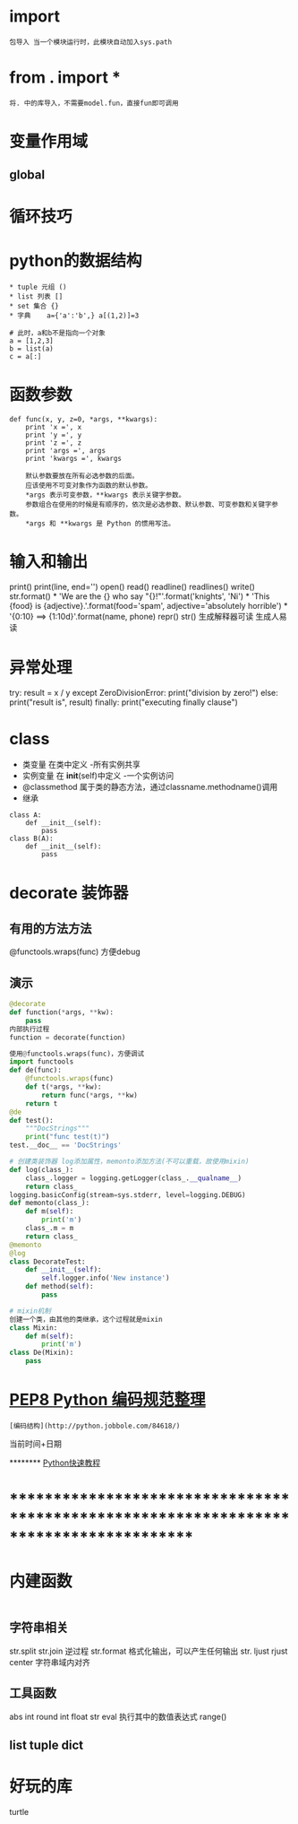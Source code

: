 # import 
    包导入 当一个模块运行时，此模块自动加入sys.path
# from . import *
    将. 中的库导入，不需要model.fun，直接fun即可调用
# 变量作用域
## global
# 循环技巧

# python的数据结构 
    * tuple 元组 ()
    * list 列表 []
    * set 集合 {}
    * 字典    a={'a':'b',} a[(1,2)]=3
```
# 此时，a和b不是指向一个对象
a = [1,2,3]
b = list(a)
c = a[:]
```
# 函数参数
```
def func(x, y, z=0, *args, **kwargs):
    print 'x =', x
    print 'y =', y
    print 'z =', z
    print 'args =', args
    print 'kwargs =', kwargs

    默认参数要放在所有必选参数的后面。
    应该使用不可变对象作为函数的默认参数。
    *args 表示可变参数，**kwargs 表示关键字参数。
    参数组合在使用的时候是有顺序的，依次是必选参数、默认参数、可变参数和关键字参数。
    *args 和 **kwargs 是 Python 的惯用写法。
```

# 输入和输出
print() print(line, end='')
open() read() readline() readlines() write()
str.format() 
    * 'We are the {} who say "{}!"'.format('knights', 'Ni')
    * 'This {food} is {adjective}.'.format(food='spam', adjective='absolutely horrible')
    * '{0:10} ==> {1:10d}'.format(name, phone)
repr() str()  生成解释器可读   生成人易读


# 异常处理
try:
    result = x / y
except ZeroDivisionError:
    print("division by zero!")
else:
    print("result is", result)
finally:
    print("executing finally clause")
# class
* 类变量 在类中定义                         -所有实例共享
* 实例变量 在 __init__(self)中定义  -一个实例访问
* @classmethod 属于类的静态方法，通过classname.methodname()调用
* 继承
```
class A:
    def __init__(self):
        pass
class B(A):
    def __init__(self):
        pass
```
# decorate 装饰器

## 有用的方法方法

@functools.wraps(func)  方便debug
## 演示
```python
@decorate
def function(*args, **kw):
    pass
内部执行过程
function = decorate(function)

使用@functools.wraps(func)，方便调试
import functools
def de(func):
    @functools.wraps(func)
    def t(*args, **kw):
        return func(*args, **kw)
    return t
@de
def test():
    """DocStrings"""
    print("func test(t)")
test.__doc__ == 'DocStrings'

# 创建类装饰器 log添加属性，memonto添加方法(不可以重载，故使用mixin)
def log(class_):
    class_.logger = logging.getLogger(class_.__qualname__)
    return class_
logging.basicConfig(stream=sys.stderr, level=logging.DEBUG)
def memonto(class_):
    def m(self):
        print('m')
    class_.m = m
    return class_
@memonto
@log
class DecorateTest:
    def __init__(self):
        self.logger.info('New instance')
    def method(self):
        pass

# mixin机制
创建一个类，由其他的类继承，这个过程就是mixin
class Mixin:
    def m(self):
        print('m')
class De(Mixin):
    pass
```

# [PEP8 Python 编码规范整理](https://www.douban.com/note/134971609/)
    [编码结构](http://python.jobbole.com/84618/)

当前时间+日期


******** [Python快速教程](http://www.cnblogs.com/vamei/archive/2012/09/13/2682778.html)




# *************************************************************************************

# 内建函数

```python

```
## 字符串相关

str.split str.join 逆过程
str.format 格式化输出，可以产生任何输出
str. ljust rjust center 字符串域内对齐

## 工具函数
abs int round 
int float str
eval 执行其中的数值表达式
range()

## list tuple dict


# 好玩的库 
turtle
